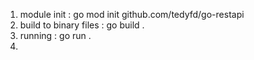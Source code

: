 1. module init : go mod init github.com/tedyfd/go-restapi
2. build to binary files : go build .
3. running : go run .
4.
